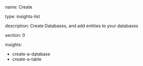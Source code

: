name: Create

type: insights-list

description: Create Databases, and add entities to your databases

section: 0

insights:
  - create-a-database
  - create-a-table
